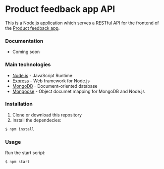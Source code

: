# Product feedback app API

This is a Node.js application which serves a RESTful API for the frontend of the [Product feedback app](https://product-feedback-app-52489.web.app).

### Documentation

- Coming soon

### Main technologies

- [Node.js](https://nodejs.org/en/) - JavaScript Runtime
- [Express](https://expressjs.com/) - Web framework for Node.js
- [MongoDB](https://www.mongodb.com/) - Document-oriented database
- [Mongoose](https://mongoosejs.com/) - Object documet mapping for MongoDB and Node.js

### Installation

1. Clone or download this repository
2. Install the dependecies:
```sh
$ npm install
```

### Usage
Run the start script:
```sh
$ npm start
```